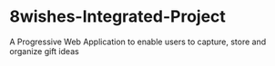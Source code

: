 # 8wishes-Integrated-Project
A Progressive Web Application to enable users to capture, store and organize gift ideas

